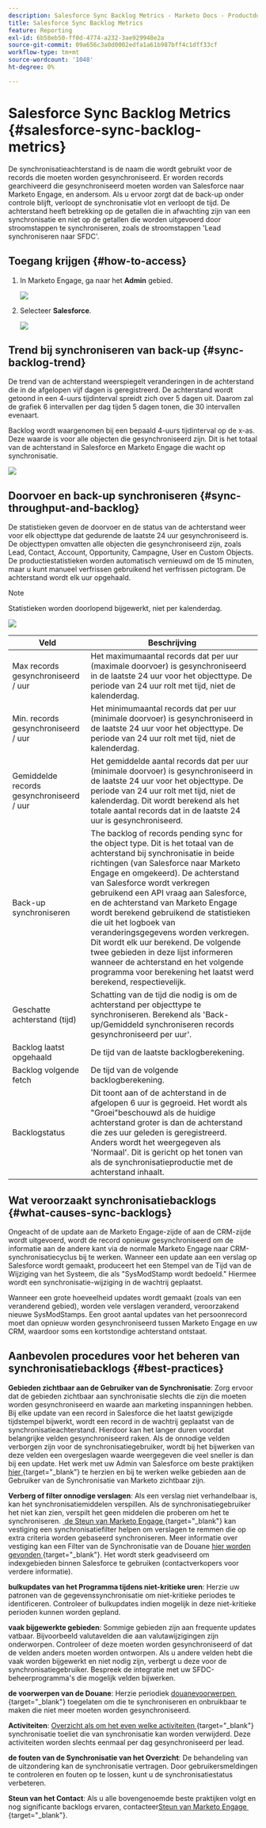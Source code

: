 ```yaml
---
description: Salesforce Sync Backlog Metrics - Marketo Docs - Productdocumentatie
title: Salesforce Sync Backlog Metrics
feature: Reporting
exl-id: 6b58eb50-ff0d-4774-a232-3ae929948e2a
source-git-commit: 09a656c3a0d0002edfa1a61b987bff4c1dff33cf
workflow-type: tm+mt
source-wordcount: '1048'
ht-degree: 0%

---
```


# Salesforce Sync Backlog Metrics  {#salesforce-sync-backlog-metrics}

De synchronisatieachterstand is de naam die wordt gebruikt voor de records die moeten worden gesynchroniseerd. Er worden records gearchiveerd die gesynchroniseerd moeten worden van Salesforce naar Marketo Engage, en andersom. Als u ervoor zorgt dat de back-up onder controle blijft, verloopt de synchronisatie vlot en verloopt de tijd. De achterstand heeft betrekking op de getallen die in afwachting zijn van een synchronisatie en niet op de getallen die worden uitgevoerd door stroomstappen te synchroniseren, zoals de stroomstappen &#39;Lead synchroniseren naar SFDC&#39;.

## Toegang krijgen {#how-to-access}

1. In Marketo Engage, ga naar het **Admin** gebied.

   ![](assets/salesforce-sync-backlog-metrics-1.png)

1. Selecteer **Salesforce**.

   ![](assets/salesforce-sync-backlog-metrics-2.png)

## Trend bij synchroniseren van back-up {#sync-backlog-trend}

De trend van de achterstand weerspiegelt veranderingen in de achterstand die in de afgelopen vijf dagen is geregistreerd. De achterstand wordt getoond in een 4-uurs tijdinterval spreidt zich over 5 dagen uit. Daarom zal de grafiek 6 intervallen per dag tijden 5 dagen tonen, die 30 intervallen evenaart.

Backlog wordt waargenomen bij een bepaald 4-uurs tijdinterval op de x-as. Deze waarde is voor alle objecten die gesynchroniseerd zijn. Dit is het totaal van de achterstand in Salesforce en Marketo Engage die wacht op synchronisatie.

![](assets/salesforce-sync-backlog-metrics-3.png)

## Doorvoer en back-up synchroniseren {#sync-throughput-and-backlog}

De statistieken geven de doorvoer en de status van de achterstand weer voor elk objecttype dat gedurende de laatste 24 uur gesynchroniseerd is. De objecttypen omvatten alle objecten die gesynchroniseerd zijn, zoals Lead, Contact, Account, Opportunity, Campagne, User en Custom Objects. De productiestatistieken worden automatisch vernieuwd om de 15 minuten, maar u kunt manueel verfrissen gebruikend het verfrissen pictogram. De achterstand wordt elk uur opgehaald.

>[!NOTE]
>
>Statistieken worden doorlopend bijgewerkt, niet per kalenderdag.

![](assets/salesforce-sync-backlog-metrics-4.png)

<table><thead>
  <tr>
    <th>Veld</th>
    <th>Beschrijving</th>
  </tr></thead>
<tbody>
  <tr>
    <td>Max records gesynchroniseerd / uur</td>
    <td>Het maximumaantal records dat per uur (maximale doorvoer) is gesynchroniseerd in de laatste 24 uur voor het objecttype. De periode van 24 uur rolt met tijd, niet de kalenderdag.</td>
  </tr>
  <tr>
    <td>Min. records gesynchroniseerd / uur</td>
    <td>Het minimumaantal records dat per uur (minimale doorvoer) is gesynchroniseerd in de laatste 24 uur voor het objecttype. De periode van 24 uur rolt met tijd, niet de kalenderdag.</td>
  </tr>
  <tr>
    <td>Gemiddelde records gesynchroniseerd / uur</td>
    <td>Het gemiddelde aantal records dat per uur (minimale doorvoer) is gesynchroniseerd in de laatste 24 uur voor het objecttype. De periode van 24 uur rolt met tijd, niet de kalenderdag. Dit wordt berekend als het totale aantal records dat in de laatste 24 uur is gesynchroniseerd.</td>
  </tr>
  <tr>
    <td>Back-up synchroniseren</td>
    <td>The backlog of records pending sync for the object type. Dit is het totaal van de achterstand bij synchronisatie in beide richtingen (van Salesforce naar Marketo Engage en omgekeerd). De achterstand van Salesforce wordt verkregen gebruikend een API vraag aan Salesforce, en de achterstand van Marketo Engage wordt berekend gebruikend de statistieken die uit het logboek van veranderingsgegevens worden verkregen. Dit wordt elk uur berekend. De volgende twee gebieden in deze lijst informeren wanneer de achterstand en het volgende programma voor berekening het laatst werd berekend, respectievelijk.</td>
  </tr>
  <tr>
    <td>Geschatte achterstand (tijd)</td>
    <td>Schatting van de tijd die nodig is om de achterstand per objecttype te synchroniseren. Berekend als 'Back-up/Gemiddeld synchroniseren records gesynchroniseerd per uur'.</td>
  </tr>
  <tr>
    <td>Backlog laatst opgehaald</td>
    <td>De tijd van de laatste backlogberekening.</td>
  </tr>
  <tr>
    <td>Backlog volgende fetch</td>
    <td>De tijd van de volgende backlogberekening.</td>
  </tr>
  <tr>
    <td>Backlogstatus</td>
    <td>Dit toont aan of de achterstand in de afgelopen 6 uur is gegroeid. Het wordt als "Groei"beschouwd als de huidige achterstand groter is dan de achterstand die zes uur geleden is geregistreerd. Anders wordt het weergegeven als 'Normaal'. Dit is gericht op het tonen van als de synchronisatieproductie met de achterstand inhaalt.</td>
  </tr>
</tbody></table>

## Wat veroorzaakt synchronisatiebacklogs {#what-causes-sync-backlogs}

Ongeacht of de update aan de Marketo Engage-zijde of aan de CRM-zijde wordt uitgevoerd, wordt de record opnieuw gesynchroniseerd om de informatie aan de andere kant via de normale Marketo Engage naar CRM-synchronisatiecyclus bij te werken. Wanneer een update aan een verslag op Salesforce wordt gemaakt, produceert het een Stempel van de Tijd van de Wijziging van het Systeem, die als &quot;SysModStamp wordt bedoeld.&quot; Hiermee wordt een synchronisatie-wijziging in de wachtrij geplaatst.

Wanneer een grote hoeveelheid updates wordt gemaakt (zoals van een veranderend gebied), worden vele verslagen veranderd, veroorzakend nieuwe SysModStamps. Een groot aantal updates van het persoonrecord moet dan opnieuw worden gesynchroniseerd tussen Marketo Engage en uw CRM, waardoor soms een kortstondige achterstand ontstaat.

## Aanbevolen procedures voor het beheren van synchronisatiebacklogs {#best-practices}

**Gebieden zichtbaar aan de Gebruiker van de Synchronisatie**: Zorg ervoor dat de gebieden zichtbaar aan synchronisatie slechts die zijn die moeten worden gesynchroniseerd en waarde aan marketing inspanningen hebben. Bij elke update van een record in Salesforce die het laatst gewijzigde tijdstempel bijwerkt, wordt een record in de wachtrij geplaatst van de synchronisatieachterstand. Hierdoor kan het langer duren voordat belangrijke velden gesynchroniseerd raken. Als de onnodige velden verborgen zijn voor de synchronisatiegebruiker, wordt bij het bijwerken van deze velden een overgeslagen waarde weergegeven die veel sneller is dan bij een update. Het werk met uw Admin van Salesforce om beste praktijken [&#x200B; hier &#x200B;](https://nation.marketo.com/t5/marketo-whisperer-blogs/best-practices-for-determining-which-fields-to-sync-with-marketo/ba-p/247449){target="_blank"} te herzien en bij te werken welke gebieden aan de Gebruiker van de Synchronisatie van Marketo zichtbaar zijn.

**Verberg of filter onnodige verslagen**: Als een verslag niet verhandelbaar is, kan het synchronisatiemiddelen verspillen. Als de synchronisatiegebruiker het niet kan zien, verspilt het geen middelen die proberen om het te synchroniseren. [&#x200B; de Steun van Marketo Engage &#x200B;](https://nation.marketo.com/t5/support/ct-p/Support#_blank){target="_blank"} kan vestiging een synchronisatiefilter helpen om verslagen te remmen die op extra criteria worden gebaseerd synchroniseren. Meer informatie over vestiging kan een Filter van de Synchronisatie van de Douane [&#x200B; hier worden gevonden &#x200B;](https://nation.marketo.com/t5/product-blogs/instructions-for-creating-a-custom-sync-rule/ba-p/242758){target="_blank"}. Het wordt sterk geadviseerd om indexgebieden binnen Salesforce te gebruiken (contactverkopers voor verdere informatie).

**bulkupdates van het Programma tijdens niet-kritieke uren**: Herzie uw patronen van de gegevenssynchronisatie om niet-kritieke periodes te identificeren. Controleer of bulkupdates indien mogelijk in deze niet-kritieke perioden kunnen worden gepland.

**vaak bijgewerkte gebieden**: Sommige gebieden zijn aan frequente updates vatbaar. Bijvoorbeeld valutavelden die aan valutawijzigingen zijn onderworpen. Controleer of deze moeten worden gesynchroniseerd of dat de velden anders moeten worden ontworpen. Als u andere velden hebt die vaak worden bijgewerkt en niet nodig zijn, verbergt u deze voor de synchronisatiegebruiker. Bespreek de integratie met uw SFDC-beheerprogramma&#39;s die mogelijk velden bijwerken.

**de voorwerpen van de Douane**: Herzie periodiek [&#x200B; douanevoorwerpen &#x200B;](https://experienceleague.adobe.com/nl/docs/marketo/using/product-docs/crm-sync/salesforce-sync/sfdc-sync-details/sfdc-sync-custom-object-sync){target="_blank"} toegelaten om die te synchroniseren en onbruikbaar te maken die niet meer moeten worden gesynchroniseerd.

**Activiteiten**: [&#x200B; Overzicht als om het even welke activiteiten &#x200B;](https://experienceleague.adobe.com/nl/docs/marketo/using/product-docs/crm-sync/salesforce-sync/setup/optional-steps/customize-activities-sync){target="_blank"} synchronisatie toeliet die van synchronisatie kan worden verwijderd.  Deze activiteiten worden slechts eenmaal per dag gesynchroniseerd per lead.

**de fouten van de Synchronisatie van het Overzicht**: De behandeling van de uitzondering kan de synchronisatie vertragen. Door gebruikersmeldingen te controleren en fouten op te lossen, kunt u de synchronisatiestatus verbeteren.

**Steun van het Contact**: Als u alle bovengenoemde beste praktijken volgt en nog significante backlogs ervaren, contacteer [&#x200B; Steun van Marketo Engage &#x200B;](https://nation.marketo.com/t5/support/ct-p/Support#_blank){target="_blank"}.
